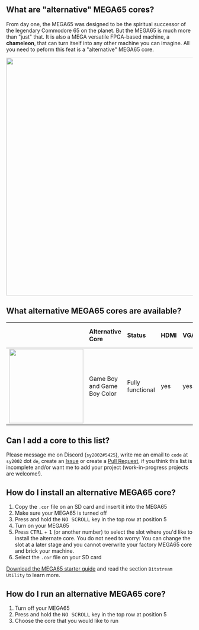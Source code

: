 ## What are "alternative" MEGA65 cores?

From day one, the MEGA65 was designed to be the spiritual successor of the legendary Commodore 65 on the planet.
But the MEGA65 is much more than "just" that. It is also a MEGA versatile FPGA-based machine, a **chameleon**, that can turn itself into
any other machine you can imagine. All you need to peform this feat is a "alternative" MEGA65 core.

<img src="https://raw.githubusercontent.com/sy2002/m65cores/gh-pages/doc/retro.jpg" width="640">

## What alternative MEGA65 cores are available?

|                             |Alternative Core             |Status            |HDMI |VGA |3.5mm Audio  |MEGA65 File Host Link |Project page
|:----------------------------|:----------------------------|:-----------------|:----|:---|:------------|:---------------------|:--------------
| <img src="https://raw.githubusercontent.com/sy2002/gbc4mega65/master/doc/gb-and-gbc.jpg" width="200"> | Game Boy and Game Boy Color | Fully functional | yes | yes | yes | [Click here](https://files.mega65.org?id=03b68172-d6ff-49f0-971e-15bea2c6ad9a) | [Click here](https://github.com/sy2002/gbc4mega65/)

## Can I add a core to this list?

Please message me on Discord (`sy2002#5425`), write me an email to `code` at `sy2002` dot `de`,
create an [Issue](https://github.com/sy2002/m65cores/issues) or create a [Pull Request](https://github.com/sy2002/m65cores/pulls),
if you think this list is incomplete and/or want me to add your project (work-in-progress projects are welcome!).

## How do I install an alternative MEGA65 core?

1. Copy the `.cor` file on an SD card and insert it into the MEGA65
2. Make sure your MEGA65 is turned off
3. Press and hold the <kbd>NO SCROLL</kbd> key in the top row at position 5
4. Turn on your MEGA65
5. Press <kbd>CTRL</kbd> + <kbd>1</kbd> (or another number) to select the slot where you'd like to install the alternate core.
   You do not need to worry: You can change the slot at a later stage and you cannot overwrite your factory MEGA65 core and brick your machine.
6. Select the `.cor` file on your SD card

[Download the MEGA65 starter guide](https://files.mega65.org/news/MEGA65-Starter-Guide.pdf) and read the section `Bitstream Utility` to learn more.

## How do I run an alternative MEGA65 core?

1. Turn off your MEGA65
2. Press and hold the <kbd>NO SCROLL</kbd> key in the top row at position 5
3. Choose the core that you would like to run
